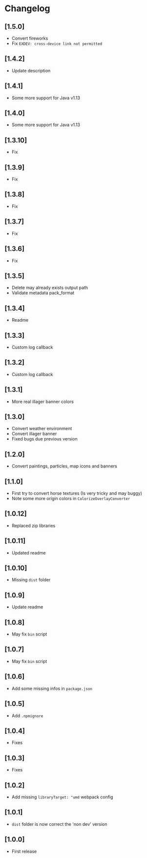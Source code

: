 # Changelog

## [1.5.0]
- Convert fireworks
- Fix `EXDEV: cross-device link not permitted`

## [1.4.2]
- Update description

## [1.4.1]
- Some more support for Java v1.13

## [1.4.0]
- Some more support for Java v1.13

## [1.3.10]
- Fix

## [1.3.9]
- Fix

## [1.3.8]
- Fix

## [1.3.7]
- Fix

## [1.3.6]
- Fix

## [1.3.5]
- Delete may already exists output path
- Validate metadata pack_format

## [1.3.4]
- Readme

## [1.3.3]
- Custom log callback

## [1.3.2]
- Custom log callback

## [1.3.1]
- More real illager banner colors

## [1.3.0]
- Convert weather environment
- Convert illager banner
- Fixed bugs due previous version

## [1.2.0]
- Convert paintings, particles, map icons and banners

## [1.1.0]
- First try to convert horse textures (Is very tricky and may buggy)
- Note some more origin colors in `ColorizeOverlayConverter`

## [1.0.12]
- Replaced zip libraries

## [1.0.11]
- Updated readme

## [1.0.10]
- Missing `dist` folder

## [1.0.9]
- Update readme

## [1.0.8]
- May fix `bin` script

## [1.0.7]
- May fix `bin` script

## [1.0.6]
- Add some missing infos in `package.json`

## [1.0.5]
- Add `.npmignore`

## [1.0.4]
- Fixes

## [1.0.3]
- Fixes

## [1.0.2]
- Add missing `libraryTarget: "umd` webpack config

## [1.0.1]
- `dist` folder is now correct the 'non dev' version

## [1.0.0]
- First release
